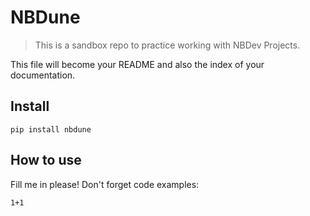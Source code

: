 # NBDune
> This is a sandbox repo to practice working with NBDev Projects. 


This file will become your README and also the index of your documentation.

## Install

`pip install nbdune`

## How to use

Fill me in please! Don't forget code examples:

```
1+1
```
